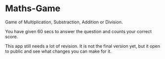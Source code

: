 # Maths-Game

Game of Multiplication, Substraction, Addition or Division.

You have given 60 secs to answer the question and counts your correct score. 

This app still needs a lot of revision. It is not the final version yet, but it open to public and see what changes you can make for it.


